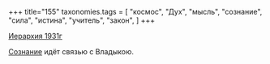 +++
title="155"
taxonomies.tags = [
 "космос",
 "Дух",
 "мысль",
 "сознание",
 "сила",
 "истина",
 "учитель",
 "закон",
]
+++

[Иерархия 1931г](/agni/1931)

[Сознание](/tags/Дух) идёт связью с Владыкою.   

